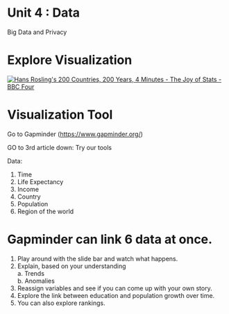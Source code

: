 # Unit 4 : Data

Big Data and Privacy

# Explore Visualization

[![Hans Rosling's 200 Countries, 200 Years, 4 Minutes - The Joy of Stats - BBC Four](http://img.youtube.com/vi/jbkSRLYSojo/0.jpg)](http://www.youtube.com/watch?v=jbkSRLYSojo)

# Visualization Tool

Go to Gapminder (https://www.gapminder.org/)

GO to 3rd article down: Try our tools

Data: 
1. Time
2. Life Expectancy
3. Income
4. Country
5. Population
6. Region of the world

# Gapminder can link 6 data at once.

1. Play around with the slide bar and watch what happens.
2. Explain, based on your understanding\
a. Trends\
b. Anomalies 
3. Reassign variables and see if you can come up with your own story.
4. Explore the link between education and population growth over time.  
5. You can also explore rankings.
